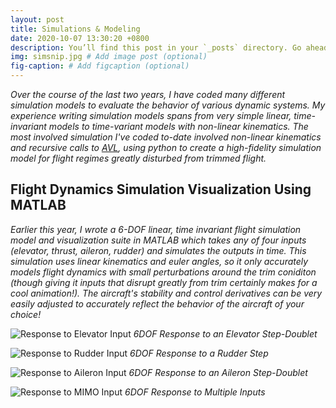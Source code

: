 ```yaml
---
layout: post
title: Simulations & Modeling
date: 2020-10-07 13:30:20 +0800
description: You’ll find this post in your `_posts` directory. Go ahead and edit it and re-build the site to see your changes. # Add post description (optional)
img: simsnip.jpg # Add image post (optional)
fig-caption: # Add figcaption (optional)
---
```

_Over the course of the last two years, I have coded many different simulation models to evaluate the behavior of various dynamic systems. My experience writing simulation models spans from very simple linear, time-invariant models to time-variant models with non-linear kinematics. The most involved simulation I've coded to-date involved non-linear kinematics and recursive calls to [AVL](http://web.mit.edu/drela/Public/web/avl/), using python to create a high-fidelity simulation model for flight regimes greatly disturbed from trimmed flight._ 

## Flight Dynamics Simulation Visualization Using MATLAB
_Earlier this year, I wrote a 6-DOF linear, time invariant flight simulation model and visualization suite in MATLAB which takes any of four inputs (elevator, thrust, aileron, rudder) and simulates the outputs in time. This simulation uses linear kinematics and euler angles, so it only accurately models flight dynamics with small perturbations around the trim coniditon (though giving it inputs that disrupt greatly from trim certainly makes for a cool animation!). The aircraft's stability and control derivatives can be very easily adjusted to accurately reflect the behavior of the aircraft of your choice!_


![Response to Elevator Input]({{site.baseurl}}/assets/img/de_simulation_animation.gif)
*6DOF Response to an Elevator Step-Doublet* <br />


![Response to Rudder Input]({{site.baseurl}}/assets/img/dr_simulation_animation.gif)
*6DOF Response to a Rudder Step* <br />

![Response to Aileron Input]({{site.baseurl}}/assets/img/da_simulation_animation.gif)
*6DOF Response to an Aileron Step-Doublet*

![Response to MIMO Input]({{site.baseurl}}/assets/img/MIMO_simulation_animation.gif)
*6DOF Response to Multiple Inputs*
